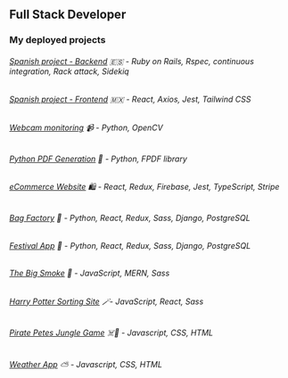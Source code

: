 ## Full Stack Developer 

### My deployed projects
###### [Spanish project - Backend](https://github.com/Pea75x/spanish-project-ruby) 🇪🇸 - Ruby on Rails, Rspec, continuous integration, Rack attack, Sidekiq
###### [Spanish project - Frontend](https://github.com/Pea75x/spanish-project-react) 🇲🇽 - React, Axios, Jest, Tailwind CSS
###### [Webcam monitoring](https://github.com/Pea75x/webcam-monitoring-email-alert-app) 📹 - Python, OpenCV
###### [Python PDF Generation](https://github.com/Pea75x/python-pdf-generation) 🐍 - Python, FPDF library
###### [eCommerce Website](https://github.com/Pea75x/E-commerce_website) 🛍️ - React, Redux, Firebase, Jest, TypeScript, Stripe
###### [Bag Factory](https://github.com/Pea75x/backpack-project) 🎒 - Python, React, Redux, Sass, Django, PostgreSQL
###### [Festival App](https://github.com/Pea75x/project-4-frontend) 💃 - Python, React, Redux, Sass, Django, PostgreSQL
###### [The Big Smoke](https://github.com/Pea75x/GA-project-3-frontend) 🏢 - JavaScript, MERN, Sass
###### [Harry Potter Sorting Site](https://github.com/Pea75x/project2) 🪄- JavaScript, React, Sass
###### [Pirate Petes Jungle Game](https://github.com/Pea75x/GA-project-1/blob/master/README.md) ☠️🌴 - Javascript, CSS, HTML
###### [Weather App](https://github.com/Pea75x/Weather-App2) ⛅ - Javascript, CSS, HTML




